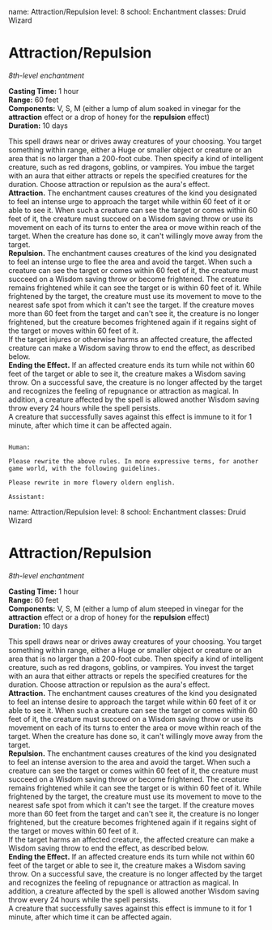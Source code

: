 name: Attraction/Repulsion
level: 8
school: Enchantment
classes: Druid
         Wizard

# Attraction/Repulsion 
_8th-level enchantment_ 

**Casting Time:** 1 hour    
**Range:** 60 feet   
**Components:** V, S, M (either a lump of alum soaked in vinegar for the **attraction** effect or a drop of honey for the **repulsion** effect)   
**Duration:** 10 days 

This spell draws near or drives away creatures of your choosing. You target something within range, either a Huge or smaller object or creature or an area that is no larger than a 200-foot cube. Then specify a kind of intelligent creature, such as red dragons, goblins, or vampires. You imbue the target with an aura that either attracts or repels the specified creatures for the duration. Choose attraction or repulsion as the aura's effect.    
**Attraction.** The enchantment causes creatures of the kind you designated to feel an intense urge to approach the target while within 60 feet of it or able to see it. When such a creature can see the target or comes within 60 feet of it, the creature must succeed on a Wisdom saving throw or use its movement on each of its turns to enter the area or move within reach of the target. When the creature has done so, it can't willingly move away from the target.   
**Repulsion.** The enchantment causes creatures of the kind you designated to feel an intense urge to flee the area and avoid the target. When such a creature can see the target or comes within 60 feet of it, the creature must succeed on a Wisdom saving throw or become frightened. The creature remains frightened while it can see the target or is within 60 feet of it. While frightened by the target, the creature must use its movement to move to the nearest safe spot from which it can't see the target. If the creature moves more than 60 feet from the target and can't see it, the creature is no longer frightened, but the creature becomes frightened again if it regains sight of the target or moves within 60 feet of it.    
If the target injures or otherwise harms an affected creature, the affected creature can make a Wisdom saving throw to end the effect, as described below.    
**Ending the Effect.** If an affected creature ends its turn while not within 60 feet of the target or able to see it, the creature makes a Wisdom saving throw. On a successful save, the creature is no longer affected by the target and recognizes the feeling of repugnance or attraction as magical. In addition, a creature affected by the spell is allowed another Wisdom saving throw every 24 hours while the spell persists.    
A creature that successfully saves against this effect is immune to it for 1 minute, after which time it can be affected again. 
```

Human:

Please rewrite the above rules. In more expressive terms, for another game world, with the following guidelines.

Please rewrite in more flowery oldern english.

Assistant:
```
name: Attraction/Repulsion
level: 8
school: Enchantment
classes: Druid
         Wizard

# Attraction/Repulsion 
_8th-level enchantment_ 

**Casting Time:** 1 hour    
**Range:** 60 feet   
**Components:** V, S, M (either a lump of alum steeped in vinegar for the **attraction** effect or a drop of honey for the **repulsion** effect)   
**Duration:** 10 days 

This spell draws near or drives away creatures of your choosing. You target something within range, either a Huge or smaller object or creature or an area that is no larger than a 200-foot cube. Then specify a kind of intelligent creature, such as red dragons, goblins, or vampires. You invest the target with an aura that either attracts or repels the specified creatures for the duration. Choose attraction or repulsion as the aura's effect.    
**Attraction.** The enchantment causes creatures of the kind you designated to feel an intense desire to approach the target while within 60 feet of it or able to see it. When such a creature can see the target or comes within 60 feet of it, the creature must succeed on a Wisdom saving throw or use its movement on each of its turns to enter the area or move within reach of the target. When the creature has done so, it can't willingly move away from the target.   
**Repulsion.** The enchantment causes creatures of the kind you designated to feel an intense aversion to the area and avoid the target. When such a creature can see the target or comes within 60 feet of it, the creature must succeed on a Wisdom saving throw or become frightened. The creature remains frightened while it can see the target or is within 60 feet of it. While frightened by the target, the creature must use its movement to move to the nearest safe spot from which it can't see the target. If the creature moves more than 60 feet from the target and can't see it, the creature is no longer frightened, but the creature becomes frightened again if it regains sight of the target or moves within 60 feet of it.    
If the target harms an affected creature, the affected creature can make a Wisdom saving throw to end the effect, as described below.    
**Ending the Effect.** If an affected creature ends its turn while not within 60 feet of the target or able to see it, the creature makes a Wisdom saving throw. On a successful save, the creature is no longer affected by the target and recognizes the feeling of repugnance or attraction as magical. In addition, a creature affected by the spell is allowed another Wisdom saving throw every 24 hours while the spell persists.    
A creature that successfully saves against this effect is immune to it for 1 minute, after which time it can be affected again. 
